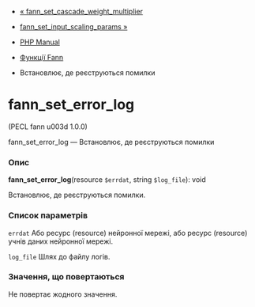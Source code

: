 - [« fann_set_cascade_weight_multiplier](function.fann-set-cascade-weight-multiplier.md)
- [fann_set_input_scaling_params »](function.fann-set-input-scaling-params.md)

- [PHP Manual](index.md)
- [Функції Fann](ref.fann.md)
- Встановлює, де реєструються помилки

# fann_set_error_log

(PECL fann u003d 1.0.0)

fann_set_error_log — Встановлює, де реєструються помилки

### Опис

**fann_set_error_log**(resource `$errdat`, string `$log_file`): void

Встановлює, де реєструються помилки.

### Список параметрів

`errdat`
Або ресурс (resource) нейронної мережі, або ресурс (resource) учнів
даних нейронної мережі.

`log_file`
Шлях до файлу логів.

### Значення, що повертаються

Не повертає жодного значення.
